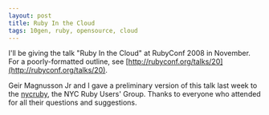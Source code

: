 ```yaml
---
layout: post
title: Ruby In the Cloud
tags: 10gen, ruby, opensource, cloud
---
```


I'll be giving the talk "Ruby In the Cloud" at RubyConf 2008 in November.
For a poorly-formatted outline, see
[http://rubyconf.org/talks/20](http://rubyconf.org/talks/20).

Geir Magnusson Jr and I gave a preliminary version of this talk last week to
the [nycruby](http://nycruby.org/wiki/), the NYC Ruby Users' Group. Thanks
to everyone who attended for all their questions and suggestions.
